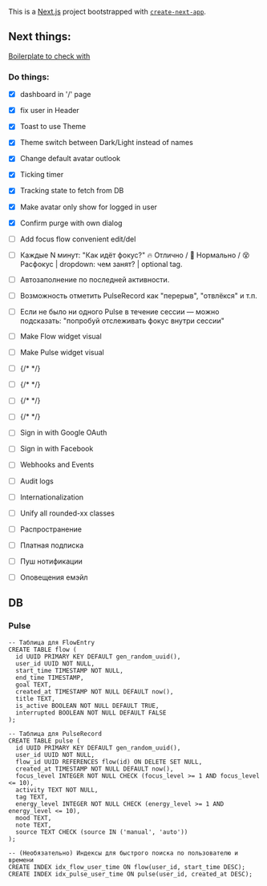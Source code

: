 This is a [Next.js](https://nextjs.org) project bootstrapped with [`create-next-app`](https://nextjs.org/docs/app/api-reference/cli/create-next-app).

## Next things:
[Boilerplate to check with](https://www.ory.sh/blog/enterprise-ready-saas-starter-kit)

### Do things:
- [x] dashboard in '/' page
- [x] fix user in Header
- [x] Toast to use Theme
- [x] Theme switch between Dark/Light instead of names
- [x] Change default avatar outlook
- [x] Ticking timer
- [x] Tracking state to fetch from DB
- [x] Make avatar only show for logged in user
- [x] Confirm purge with own dialog
- [ ] Add focus flow convenient edit/del
- [ ] Каждые N минут: "Как идёт фокус?" 🔥 Отлично / 🙂 Нормально / 😵 Расфокус | dropdown: чем занят? | optional tag.
- [ ] Автозаполнение по последней активности.
- [ ] Возможность отметить PulseRecord как "перерыв", "отвлёкся" и т.п.
- [ ] Если не было ни одного Pulse в течение сессии — можно подсказать: "попробуй отслеживать фокус внутри сессии"
- [ ] Make Flow widget visual
- [ ] Make Pulse widget visual
- [ ] {/* <Modal /> */}
- [ ] {/* <AlertDialog /> */}
- [ ] {/* <ConfirmDialog /> */}
- [ ] {/* <PromptDialog /> */}
- [ ] Sign in with Google OAuth
- [ ] Sign in with Facebook 
- [ ] Webhooks and Events
- [ ] Audit logs
- [ ] Internationalization
- [ ] Unify all rounded-xx classes

- [ ] Распространение
- [ ] Платная подписка
- [ ] Пуш нотификации
- [ ] Оповещения емэйл


## DB
### Pulse

```
-- Таблица для FlowEntry
CREATE TABLE flow (
  id UUID PRIMARY KEY DEFAULT gen_random_uuid(),
  user_id UUID NOT NULL,
  start_time TIMESTAMP NOT NULL,
  end_time TIMESTAMP,
  goal TEXT,
  created_at TIMESTAMP NOT NULL DEFAULT now(),
  title TEXT,
  is_active BOOLEAN NOT NULL DEFAULT TRUE,
  interrupted BOOLEAN NOT NULL DEFAULT FALSE
);

-- Таблица для PulseRecord
CREATE TABLE pulse (
  id UUID PRIMARY KEY DEFAULT gen_random_uuid(),
  user_id UUID NOT NULL,
  flow_id UUID REFERENCES flow(id) ON DELETE SET NULL,
  created_at TIMESTAMP NOT NULL DEFAULT now(),
  focus_level INTEGER NOT NULL CHECK (focus_level >= 1 AND focus_level <= 10),
  activity TEXT NOT NULL,
  tag TEXT,
  energy_level INTEGER NOT NULL CHECK (energy_level >= 1 AND energy_level <= 10),
  mood TEXT,
  note TEXT,
  source TEXT CHECK (source IN ('manual', 'auto'))
);

-- (Необязательно) Индексы для быстрого поиска по пользователю и времени
CREATE INDEX idx_flow_user_time ON flow(user_id, start_time DESC);
CREATE INDEX idx_pulse_user_time ON pulse(user_id, created_at DESC);


```